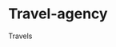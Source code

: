 # Travel-agency
<html lang="en">
<head>
    <meta charset="UTF-8">
    <meta http-equiv="X-UA-Compatible" content="IE=edge">
    <meta name="viewport" content="width=<M>, initial-scale=1.0">
  
</head>
<body>
<p>Travels</p>
</body>
</html>
